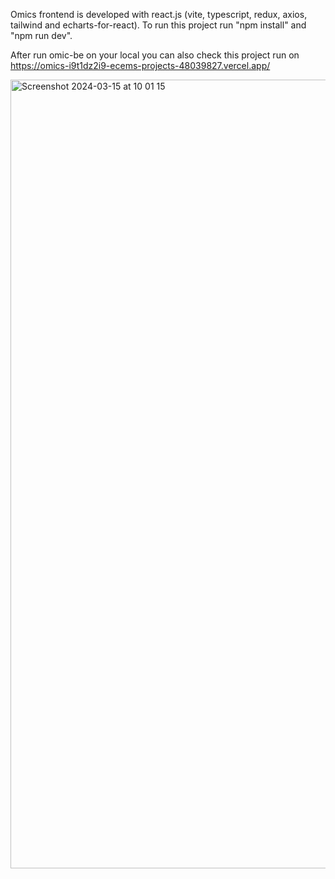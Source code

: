 Omics frontend is developed with react.js (vite, typescript, redux, axios, tailwind and echarts-for-react).
To run this project run "npm install" and "npm run dev".

After run omic-be on your local you can also check this project run on https://omics-i9t1dz2i9-ecems-projects-48039827.vercel.app/

<img width="1262" alt="Screenshot 2024-03-15 at 10 01 15" src="https://github.com/ecema/omics-fe/assets/60471205/c7e3a7d2-1d7c-4ee1-a090-67dc33b9a4c4">

